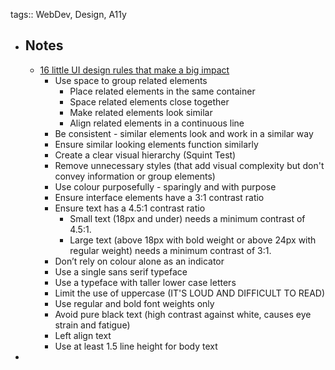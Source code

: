 tags:: WebDev, Design, A11y

- ## Notes
	- [16 little UI design rules that make a big impact](https://www.adhamdannaway.com/blog/ui-design/16-ui-design-rules)
		- Use space to group related elements
			- Place related elements in the same container
			- Space related elements close together
			- Make related elements look similar
			- Align related elements in a continuous line
		- Be consistent - similar elements look and work in a similar way
		- Ensure similar looking elements function similarly
		- Create a clear visual hierarchy (Squint Test)
		- Remove unnecessary styles (that add visual complexity but don't convey information or group elements)
		- Use colour purposefully - sparingly and with purpose
		- Ensure interface elements have a 3:1 contrast ratio
		- Ensure text has a 4.5:1 contrast ratio
			- Small text (18px and under) needs a minimum contrast of 4.5:1.
			- Large text (above 18px with bold weight or above 24px with regular weight) needs a minimum contrast of 3:1.
		- Don’t rely on colour alone as an indicator
		- Use a single sans serif typeface
		- Use a typeface with taller lower case letters
		- Limit the use of uppercase (IT'S LOUD AND DIFFICULT TO READ)
		- Use regular and bold font weights only
		- Avoid pure black text (high contrast against white, causes eye strain and fatigue)
		- Left align text
		- Use at least 1.5 line height for body text
-
